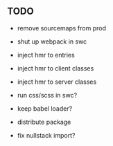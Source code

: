 ## TODO

- remove sourcemaps from prod
- shut up webpack in swc

- inject hmr to entries
- inject hmr to client classes
- inject hmr to server classes

- run css/scss in swc?
- keep babel loader?
- distribute package

- fix nullstack import?